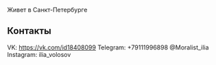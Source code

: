 Живет в Санкт-Петербурге

## Контакты
VK: https://vk.com/id18408099
Telegram: +79111996898 @Moralist_ilia
Instagram: ilia_volosov